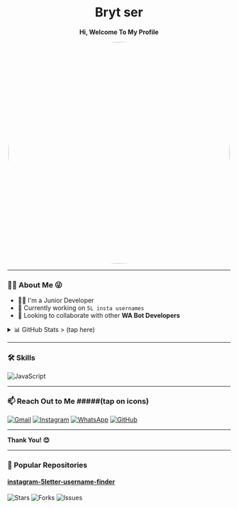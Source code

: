 <h1 align="center">Bryt ser</h1>
<p align="center"><strong>Hi, Welcome To My Profile</strong></p>

<p align="center">
  <img src="https://github.com/xchup.png?size=500" width="500" style="border-radius: 50%" />
</p>

---

### 🙋‍♂️ About Me 😜

- 👨‍💻 I'm a Junior Developer  
- 👑 Currently working on `5L insta usernames `  
- 🤝 Looking to collaborate with other **WA Bot Developers**

<details>
  <summary>📊 GitHub Stats > (tap here) </summary>
  <img src="https://github-readme-stats.vercel.app/api?username=xchup&show_icons=true&theme=tokyonight" />
</details>

---

### 🛠️ Skills

![JavaScript](https://img.shields.io/badge/-JavaScript-black?style=flat-square&logo=javascript)

---

### 📫 Reach Out to Me #####(tap on icons)

[![Gmail](https://img.shields.io/badge/Gmail-red?style=for-the-badge&logo=gmail&logoColor=white)](mailto:xchup7@gmail.com)
[![Instagram](https://img.shields.io/badge/Instagram-pink?style=for-the-badge&logo=instagram&logoColor=white)](https://instagram.com/0.71c)
[![WhatsApp](https://img.shields.io/badge/WhatsApp-green?style=for-the-badge&logo=whatsapp&logoColor=white)](https://wa.me/918592074171)
[![GitHub](https://img.shields.io/badge/GitHub-grey?style=for-the-badge&logo=github&logoColor=white)](https://github.com/xchup)

---

**Thank You! 😊**

---

### 📌 Popular Repositories

#### [instagram-5letter-username-finder](https://github.com/xchup/instagram-5letter-username-finder)
![Stars](https://img.shields.io/github/stars/xchup/instagram-5letter-username-finder?style=social)
![Forks](https://img.shields.io/github/forks/xchup/instagram-5letter-username-finder?style=social)
![Issues](https://img.shields.io/github/issues/xchup/instagram-5letter-username-finder)
